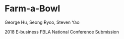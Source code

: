 # Farm-a-Bowl
George Hu, Seong Ryoo, Steven Yao

2018 E-business FBLA National Conference Submission

